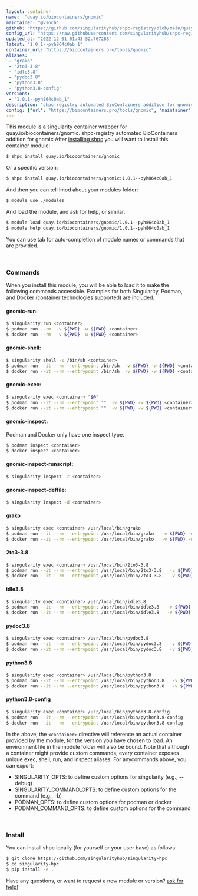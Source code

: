 ```yaml
---
layout: container
name:  "quay.io/biocontainers/gnomic"
maintainer: "@vsoch"
github: "https://github.com/singularityhub/shpc-registry/blob/main/quay.io/biocontainers/gnomic/container.yaml"
config_url: "https://raw.githubusercontent.com/singularityhub/shpc-registry/main/quay.io/biocontainers/gnomic/container.yaml"
updated_at: "2022-12-01 01:43:52.767288"
latest: "1.0.1--pyh864c0ab_1"
container_url: "https://biocontainers.pro/tools/gnomic"
aliases:
 - "grako"
 - "2to3-3.8"
 - "idle3.8"
 - "pydoc3.8"
 - "python3.8"
 - "python3.8-config"
versions:
 - "1.0.1--pyh864c0ab_1"
description: "shpc-registry automated BioContainers addition for gnomic"
config: {"url": "https://biocontainers.pro/tools/gnomic", "maintainer": "@vsoch", "description": "shpc-registry automated BioContainers addition for gnomic", "latest": {"1.0.1--pyh864c0ab_1": "sha256:9c656d5c4c8f3611078ae40bc1a4acf8f7428959a3b701d6d289fbc415ef9408"}, "tags": {"1.0.1--pyh864c0ab_1": "sha256:9c656d5c4c8f3611078ae40bc1a4acf8f7428959a3b701d6d289fbc415ef9408"}, "docker": "quay.io/biocontainers/gnomic", "aliases": {"grako": "/usr/local/bin/grako", "2to3-3.8": "/usr/local/bin/2to3-3.8", "idle3.8": "/usr/local/bin/idle3.8", "pydoc3.8": "/usr/local/bin/pydoc3.8", "python3.8": "/usr/local/bin/python3.8", "python3.8-config": "/usr/local/bin/python3.8-config"}}
---
```


This module is a singularity container wrapper for quay.io/biocontainers/gnomic.
shpc-registry automated BioContainers addition for gnomic
After [installing shpc](#install) you will want to install this container module:


```bash
$ shpc install quay.io/biocontainers/gnomic
```

Or a specific version:

```bash
$ shpc install quay.io/biocontainers/gnomic:1.0.1--pyh864c0ab_1
```

And then you can tell lmod about your modules folder:

```bash
$ module use ./modules
```

And load the module, and ask for help, or similar.

```bash
$ module load quay.io/biocontainers/gnomic/1.0.1--pyh864c0ab_1
$ module help quay.io/biocontainers/gnomic/1.0.1--pyh864c0ab_1
```

You can use tab for auto-completion of module names or commands that are provided.

<br>

### Commands

When you install this module, you will be able to load it to make the following commands accessible.
Examples for both Singularity, Podman, and Docker (container technologies supported) are included.

#### gnomic-run:

```bash
$ singularity run <container>
$ podman run --rm  -v ${PWD} -w ${PWD} <container>
$ docker run --rm  -v ${PWD} -w ${PWD} <container>
```

#### gnomic-shell:

```bash
$ singularity shell -s /bin/sh <container>
$ podman run --it --rm --entrypoint /bin/sh  -v ${PWD} -w ${PWD} <container>
$ docker run --it --rm --entrypoint /bin/sh  -v ${PWD} -w ${PWD} <container>
```

#### gnomic-exec:

```bash
$ singularity exec <container> "$@"
$ podman run --it --rm --entrypoint ""  -v ${PWD} -w ${PWD} <container> "$@"
$ docker run --it --rm --entrypoint ""  -v ${PWD} -w ${PWD} <container> "$@"
```

#### gnomic-inspect:

Podman and Docker only have one inspect type.

```bash
$ podman inspect <container>
$ docker inspect <container>
```

#### gnomic-inspect-runscript:

```bash
$ singularity inspect -r <container>
```

#### gnomic-inspect-deffile:

```bash
$ singularity inspect -d <container>
```


#### grako

```bash
$ singularity exec <container> /usr/local/bin/grako
$ podman run --it --rm --entrypoint /usr/local/bin/grako   -v ${PWD} -w ${PWD} <container> -c " $@"
$ docker run --it --rm --entrypoint /usr/local/bin/grako   -v ${PWD} -w ${PWD} <container> -c " $@"
```


#### 2to3-3.8

```bash
$ singularity exec <container> /usr/local/bin/2to3-3.8
$ podman run --it --rm --entrypoint /usr/local/bin/2to3-3.8   -v ${PWD} -w ${PWD} <container> -c " $@"
$ docker run --it --rm --entrypoint /usr/local/bin/2to3-3.8   -v ${PWD} -w ${PWD} <container> -c " $@"
```


#### idle3.8

```bash
$ singularity exec <container> /usr/local/bin/idle3.8
$ podman run --it --rm --entrypoint /usr/local/bin/idle3.8   -v ${PWD} -w ${PWD} <container> -c " $@"
$ docker run --it --rm --entrypoint /usr/local/bin/idle3.8   -v ${PWD} -w ${PWD} <container> -c " $@"
```


#### pydoc3.8

```bash
$ singularity exec <container> /usr/local/bin/pydoc3.8
$ podman run --it --rm --entrypoint /usr/local/bin/pydoc3.8   -v ${PWD} -w ${PWD} <container> -c " $@"
$ docker run --it --rm --entrypoint /usr/local/bin/pydoc3.8   -v ${PWD} -w ${PWD} <container> -c " $@"
```


#### python3.8

```bash
$ singularity exec <container> /usr/local/bin/python3.8
$ podman run --it --rm --entrypoint /usr/local/bin/python3.8   -v ${PWD} -w ${PWD} <container> -c " $@"
$ docker run --it --rm --entrypoint /usr/local/bin/python3.8   -v ${PWD} -w ${PWD} <container> -c " $@"
```


#### python3.8-config

```bash
$ singularity exec <container> /usr/local/bin/python3.8-config
$ podman run --it --rm --entrypoint /usr/local/bin/python3.8-config   -v ${PWD} -w ${PWD} <container> -c " $@"
$ docker run --it --rm --entrypoint /usr/local/bin/python3.8-config   -v ${PWD} -w ${PWD} <container> -c " $@"
```



In the above, the `<container>` directive will reference an actual container provided
by the module, for the version you have chosen to load. An environment file in the
module folder will also be bound. Note that although a container
might provide custom commands, every container exposes unique exec, shell, run, and
inspect aliases. For anycommands above, you can export:

 - SINGULARITY_OPTS: to define custom options for singularity (e.g., --debug)
 - SINGULARITY_COMMAND_OPTS: to define custom options for the command (e.g., -b)
 - PODMAN_OPTS: to define custom options for podman or docker
 - PODMAN_COMMAND_OPTS: to define custom options for the command

<br>

### Install

You can install shpc locally (for yourself or your user base) as follows:

```bash
$ git clone https://github.com/singularityhub/singularity-hpc
$ cd singularity-hpc
$ pip install -e .
```

Have any questions, or want to request a new module or version? [ask for help!](https://github.com/singularityhub/singularity-hpc/issues)